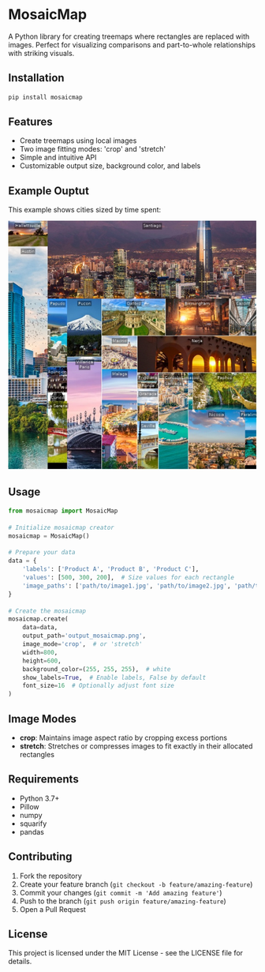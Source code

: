 # MosaicMap

A Python library for creating treemaps where rectangles are replaced with images. Perfect for visualizing comparisons and part-to-whole relationships with striking visuals.

## Installation

```bash
pip install mosaicmap
```

## Features

- Create treemaps using local images
- Two image fitting modes: 'crop' and 'stretch'
- Simple and intuitive API
- Customizable output size, background color, and labels

## Example Ouptut
This example shows cities sized by time spent:

![Example Output](https://raw.githubusercontent.com/eric-langenberg/mosaic-map/refs/heads/main/resources/example_output.jpg)

## Usage

```python
from mosaicmap import MosaicMap

# Initialize mosaicmap creator
mosaicmap = MosaicMap()

# Prepare your data
data = {
    'labels': ['Product A', 'Product B', 'Product C'],
    'values': [500, 300, 200],  # Size values for each rectangle
    'image_paths': ['path/to/image1.jpg', 'path/to/image2.jpg', 'path/to/image3.jpg']
}

# Create the mosaicmap
mosaicmap.create(
    data=data,
    output_path='output_mosaicmap.png',
    image_mode='crop',  # or 'stretch'
    width=800,
    height=600,
    background_color=(255, 255, 255),  # white
    show_labels=True,  # Enable labels, False by default
    font_size=16  # Optionally adjust font size
)
```

## Image Modes

- **crop**: Maintains image aspect ratio by cropping excess portions
- **stretch**: Stretches or compresses images to fit exactly in their allocated rectangles

## Requirements

- Python 3.7+
- Pillow
- numpy
- squarify
- pandas

## Contributing

1. Fork the repository
2. Create your feature branch (`git checkout -b feature/amazing-feature`)
3. Commit your changes (`git commit -m 'Add amazing feature'`)
4. Push to the branch (`git push origin feature/amazing-feature`)
5. Open a Pull Request

## License

This project is licensed under the MIT License - see the LICENSE file for details.
